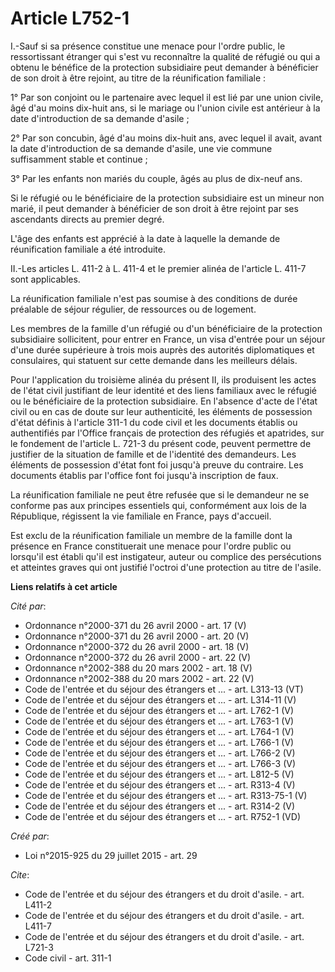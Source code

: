 # Article L752-1

I.-Sauf si sa présence constitue une menace pour l'ordre public, le ressortissant étranger qui s'est vu reconnaître la
qualité de réfugié ou qui a obtenu le bénéfice de la protection subsidiaire peut demander à bénéficier de son droit à être
rejoint, au titre de la réunification familiale : 

1° Par son conjoint ou le partenaire avec lequel il est lié par une union civile, âgé d'au moins dix-huit ans, si le mariage
ou l'union civile est antérieur à la date d'introduction de sa demande d'asile ; 

2° Par son concubin, âgé d'au moins dix-huit ans, avec lequel il avait, avant la date d'introduction de sa demande d'asile,
une vie commune suffisamment stable et continue ; 

3° Par les enfants non mariés du couple, âgés au plus de dix-neuf ans. 

Si le réfugié ou le bénéficiaire de la protection subsidiaire est un mineur non marié, il peut demander à bénéficier de son
droit à être rejoint par ses ascendants directs au premier degré. 

L'âge des enfants est apprécié à la date à laquelle la demande de réunification familiale a été introduite. 

II.-Les articles L. 411-2 à L. 411-4 et le premier alinéa de l'article L. 411-7 sont applicables. 

La réunification familiale n'est pas soumise à des conditions de durée préalable de séjour régulier, de ressources ou de
logement. 

Les membres de la famille d'un réfugié ou d'un bénéficiaire de la protection subsidiaire sollicitent, pour entrer en France,
un visa d'entrée pour un séjour d'une durée supérieure à trois mois auprès des autorités diplomatiques et consulaires, qui
statuent sur cette demande dans les meilleurs délais. 

Pour l'application du troisième alinéa du présent II, ils produisent les actes de l'état civil justifiant de leur identité et
des liens familiaux avec le réfugié ou le bénéficiaire de la protection subsidiaire. En l'absence d'acte de l'état civil ou
en cas de doute sur leur authenticité, les éléments de possession d'état définis à l'article 311-1 du code civil et les
documents établis ou authentifiés par l'Office français de protection des réfugiés et apatrides, sur le fondement de
l'article L. 721-3 du présent code, peuvent permettre de justifier de la situation de famille et de l'identité des
demandeurs. Les éléments de possession d'état font foi jusqu'à preuve du contraire. Les documents établis par l'office font
foi jusqu'à inscription de faux. 

La réunification familiale ne peut être refusée que si le demandeur ne se conforme pas aux principes essentiels qui,
conformément aux lois de la République, régissent la vie familiale en France, pays d'accueil. 

Est exclu de la réunification familiale un membre de la famille dont la présence en France constituerait une menace pour
l'ordre public ou lorsqu'il est établi qu'il est instigateur, auteur ou complice des persécutions et atteintes graves qui ont
justifié l'octroi d'une protection au titre de l'asile.

**Liens relatifs à cet article**

_Cité par_:

  - Ordonnance n°2000-371 du 26 avril 2000 - art. 17 (V)
  - Ordonnance n°2000-371 du 26 avril 2000 - art. 20 (V)
  - Ordonnance n°2000-372 du 26 avril 2000 - art. 18 (V)
  - Ordonnance n°2000-372 du 26 avril 2000 - art. 22 (V)
  - Ordonnance n°2002-388 du 20 mars 2002 - art. 18 (V)
  - Ordonnance n°2002-388 du 20 mars 2002 - art. 22 (V)
  - Code de l'entrée et du séjour des étrangers et ... - art. L313-13 (VT)
  - Code de l'entrée et du séjour des étrangers et ... - art. L314-11 (V)
  - Code de l'entrée et du séjour des étrangers et ... - art. L762-1 (V)
  - Code de l'entrée et du séjour des étrangers et ... - art. L763-1 (V)
  - Code de l'entrée et du séjour des étrangers et ... - art. L764-1 (V)
  - Code de l'entrée et du séjour des étrangers et ... - art. L766-1 (V)
  - Code de l'entrée et du séjour des étrangers et ... - art. L766-2 (V)
  - Code de l'entrée et du séjour des étrangers et ... - art. L766-3 (V)
  - Code de l'entrée et du séjour des étrangers et ... - art. L812-5 (V)
  - Code de l'entrée et du séjour des étrangers et ... - art. R313-4 (V)
  - Code de l'entrée et du séjour des étrangers et ... - art. R313-75-1 (V)
  - Code de l'entrée et du séjour des étrangers et ... - art. R314-2 (V)
  - Code de l'entrée et du séjour des étrangers et ... - art. R752-1 (VD)

_Créé par_:

  - Loi n°2015-925 du 29 juillet 2015 - art. 29

_Cite_:

  - Code de l'entrée et du séjour des étrangers et du droit d'asile. - art. L411-2
  - Code de l'entrée et du séjour des étrangers et du droit d'asile. - art. L411-7
  - Code de l'entrée et du séjour des étrangers et du droit d'asile. - art. L721-3
  - Code civil - art. 311-1
